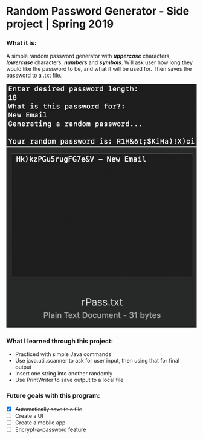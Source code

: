 # Random Password Generator - Side project | Spring 2019
### What it is:

A simple random password generator with **_uppercase_** characters, **_lowercase_** characters, **_numbers_** and **_symbols_**. Will ask user how long they would like the password to be, and what it will be used for. Then saves the password to a .txt file.

![example](https://github.com/anthonym225/Random-Password-Generator/blob/master/NewEx1.png)
![example](https://github.com/anthonym225/Random-Password-Generator/blob/master/NewEx1P2.png)

### What I learned through this project:
* Practiced with simple Java commands
* Use java.util.scanner to ask for user input, then using that for final output
* Insert one string into another randomly
* Use PrintWriter to save output to a local file


### Future goals with this program:
- [x] ~~Automatically save to a file~~
- [ ] Create a UI
- [ ] Create a mobile app
- [ ] Encrypt-a-password feature

